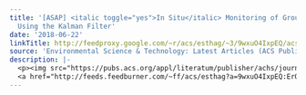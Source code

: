```yaml
---
title: '[ASAP] <italic toggle="yes">In Situ</italic> Monitoring of Groundwater Contamination
  Using the Kalman Filter'
date: '2018-06-22'
linkTitle: http://feedproxy.google.com/~r/acs/esthag/~3/9wxuO4IxpEQ/acs.est.8b00017
source: 'Environmental Science & Technology: Latest Articles (ACS Publications)'
description: |-
  <p><img src="https://pubs.acs.org/appl/literatum/publisher/achs/journals/content/esthag/0/esthag.ahead-of-print/acs.est.8b00017/20180622/images/medium/es-2018-000176_0003.gif" alt="TOC Graphic"/></p><div><cite>Environmental Science & Technology</cite></div><div>DOI: 10.1021/acs.est.8b00017</div><div class="feedflare">
  <a href="http://feeds.feedburner.com/~ff/acs/esthag?a=9wxuO4IxpEQ:ErOLotDkpG8:yIl2AUoC8zA"><img src="http://feeds.feedburner.com/~ff/acs/esthag?d=yIl2AUoC8zA" border="0"></img></a>
---
```

